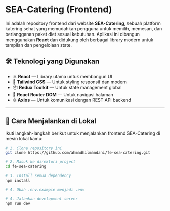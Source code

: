 # SEA-Catering (Frontend)

Ini adalah repository frontend dari website **SEA-Catering**, sebuah platform katering sehat yang memudahkan pengguna untuk memilih, memesan, dan berlangganan paket diet sesuai kebutuhan. Aplikasi ini dibangun menggunakan **React** dan didukung oleh berbagai library modern untuk tampilan dan pengelolaan state.

## 🛠️ Teknologi yang Digunakan

- ⚛️ **React** — Library utama untuk membangun UI
- 🎨 **Tailwind CSS** — Untuk styling responsif dan modern
- 📦 **Redux Toolkit** — Untuk state management global
- 🔗 **React Router DOM** — Untuk navigasi halaman
- 🌐 **Axios** — Untuk komunikasi dengan REST API backend

---

## 🚀 Cara Menjalankan di Lokal

Ikuti langkah-langkah berikut untuk menjalankan frontend SEA-Catering di mesin lokal kamu:

```bash
# 1. Clone repository ini
git clone https://github.com/ahmadhilmandani/fe-sea-catering.git

# 2. Masuk ke direktori project
cd fe-sea-catering

# 3. Install semua dependency
npm install

# 4. Ubah .env.example menjadi .env

# 4. Jalankan development server
npm run dev
